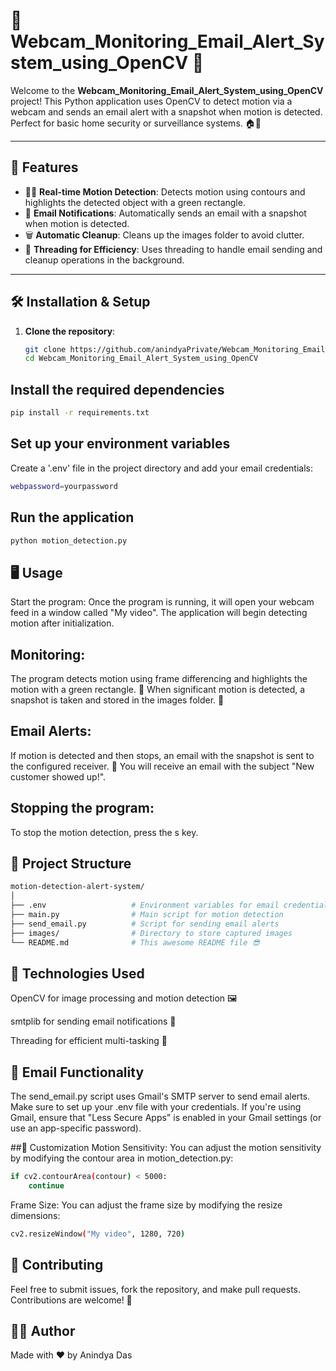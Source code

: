 # 📸 Webcam_Monitoring_Email_Alert_System_using_OpenCV 🚨

Welcome to the **Webcam_Monitoring_Email_Alert_System_using_OpenCV** project! This Python application uses OpenCV to detect motion via a webcam and sends an email alert with a snapshot when motion is detected. Perfect for basic home security or surveillance systems. 🏠👀

---

## 🎯 Features

- 🕵️‍♂️ **Real-time Motion Detection**: Detects motion using contours and highlights the detected object with a green rectangle.
- 📧 **Email Notifications**: Automatically sends an email with a snapshot when motion is detected.
- 🗑️ **Automatic Cleanup**: Cleans up the images folder to avoid clutter.
- 🧵 **Threading for Efficiency**: Uses threading to handle email sending and cleanup operations in the background.

---

## 🛠️ Installation & Setup

1. **Clone the repository**:
   ```bash
   git clone https://github.com/anindyaPrivate/Webcam_Monitoring_Email_Alert_System_using_OpenCV.git
   cd Webcam_Monitoring_Email_Alert_System_using_OpenCV
   ```
   
## Install the required dependencies
```bash
pip install -r requirements.txt
```
## Set up your environment variables

Create a '.env' file in the project directory and add your email credentials:
```bash
webpassword=yourpassword
```
## Run the application
```bash
python motion_detection.py
```

## 🖥️ Usage
Start the program:
Once the program is running, it will open your webcam feed in a window called "My video". The application will begin detecting motion after initialization.

## Monitoring:

The program detects motion using frame differencing and highlights the motion with a green rectangle. 📐
When significant motion is detected, a snapshot is taken and stored in the images folder. 📸

## Email Alerts:

If motion is detected and then stops, an email with the snapshot is sent to the configured receiver. 📧
You will receive an email with the subject "New customer showed up!".
## Stopping the program:

To stop the motion detection, press the s key.

## 📂 Project Structure
```bash
motion-detection-alert-system/
│
├── .env                   # Environment variables for email credentials
├── main.py                # Main script for motion detection
├── send_email.py          # Script for sending email alerts
├── images/                # Directory to store captured images
└── README.md              # This awesome README file 😎
```
## 🚀 Technologies Used
OpenCV for image processing and motion detection 🖼️

smtplib for sending email notifications 💌

Threading for efficient multi-tasking 🧵

## 📧 Email Functionality
The send_email.py script uses Gmail's SMTP server to send email alerts. Make sure to set up your .env file with your credentials. If you're using Gmail, ensure that "Less Secure Apps" is enabled in your Gmail settings (or use an app-specific password).

##🔧 Customization
Motion Sensitivity: You can adjust the motion sensitivity by modifying the contour area in motion_detection.py:
```bash
if cv2.contourArea(contour) < 5000:
    continue
```
Frame Size: You can adjust the frame size by modifying the resize dimensions:
```bash
cv2.resizeWindow("My video", 1280, 720)
```

## 🤝 Contributing
Feel free to submit issues, fork the repository, and make pull requests. Contributions are welcome! 🚀

## 🧑‍💻 Author
Made with ❤️ by Anindya Das




